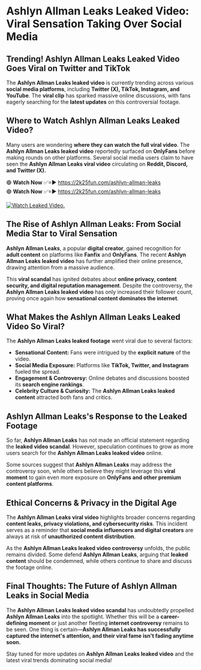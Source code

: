 # Ashlyn Allman Leaks Leaked Video: Viral Sensation Taking Over Social Media

## **Trending! Ashlyn Allman Leaks Leaked Video Goes Viral on Twitter and TikTok**
The **Ashlyn Allman Leaks leaked video** is currently trending across various **social media platforms**, including **Twitter (X), TikTok, Instagram, and YouTube**. The **viral clip** has sparked massive online discussions, with fans eagerly searching for the **latest updates** on this controversial footage.

## **Where to Watch Ashlyn Allman Leaks Leaked Video?**
Many users are wondering **where they can watch the full viral video**. The **Ashlyn Allman Leaks leaked video** reportedly surfaced on **OnlyFans** before making rounds on other platforms. Several social media users claim to have seen the **Ashlyn Allman Leaks viral video** circulating on **Reddit, Discord, and Twitter (X).**

🟢 **Watch Now** ✅=► https://2k25fun.com/ashlyn-allman-leaks  
🟢 **Watch Now** ✅=► https://2k25fun.com/ashlyn-allman-leaks  

[![Watch Leaked Video.](https://miro.medium.com/v2/resize:fit:828/format:webp/1*cilzJN44JGOrTw9NJCrNHA.gif "Watch Leaked Video")](https://2k25fun.com/ashlyn-allman-leaks)

## **The Rise of Ashlyn Allman Leaks: From Social Media Star to Viral Sensation**
**Ashlyn Allman Leaks**, a popular **digital creator**, gained recognition for **adult content** on platforms like **Fanfix** and **OnlyFans**. The recent **Ashlyn Allman Leaks leaked video** has further amplified their online presence, drawing attention from a massive audience.

This **viral scandal** has ignited debates about **online privacy, content security, and digital reputation management**. Despite the controversy, the **Ashlyn Allman Leaks leaked video** has only increased their follower count, proving once again how **sensational content dominates the internet**.

## **What Makes the Ashlyn Allman Leaks Leaked Video So Viral?**
The **Ashlyn Allman Leaks leaked footage** went viral due to several factors:
- **Sensational Content:** Fans were intrigued by the **explicit nature** of the video.
- **Social Media Exposure:** Platforms like **TikTok, Twitter, and Instagram** fueled the spread.
- **Engagement & Controversy:** Online debates and discussions boosted its **search engine rankings**.
- **Celebrity Culture & Curiosity:** The **Ashlyn Allman Leaks leaked content** attracted both fans and critics.

## **Ashlyn Allman Leaks's Response to the Leaked Footage**
So far, **Ashlyn Allman Leaks** has not made an official statement regarding the **leaked video scandal**. However, speculation continues to grow as more users search for the **Ashlyn Allman Leaks leaked video** online.

Some sources suggest that **Ashlyn Allman Leaks** may address the controversy soon, while others believe they might leverage this **viral moment** to gain even more exposure on **OnlyFans and other premium content platforms**.

## **Ethical Concerns & Privacy in the Digital Age**
The **Ashlyn Allman Leaks viral video** highlights broader concerns regarding **content leaks, privacy violations, and cybersecurity risks**. This incident serves as a reminder that **social media influencers and digital creators** are always at risk of **unauthorized content distribution**.

As the **Ashlyn Allman Leaks leaked video controversy** unfolds, the public remains divided. Some defend **Ashlyn Allman Leaks**, arguing that **leaked content** should be condemned, while others continue to share and discuss the footage online.

## **Final Thoughts: The Future of Ashlyn Allman Leaks in Social Media**
The **Ashlyn Allman Leaks leaked video scandal** has undoubtedly propelled **Ashlyn Allman Leaks** into the spotlight. Whether this will be a **career-defining moment** or just another fleeting **internet controversy** remains to be seen. One thing is certain—**Ashlyn Allman Leaks has successfully captured the internet's attention, and their viral fame isn't fading anytime soon.**

Stay tuned for more updates on **Ashlyn Allman Leaks leaked video** and the latest viral trends dominating social media!